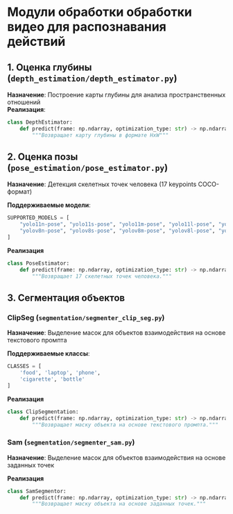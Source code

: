 # Модули обработки обработки видео для распознавания действий

## 1. Оценка глубины (`depth_estimation/depth_estimator.py`)

**Назначение**: Построение карты глубины для анализа пространственных отношений  
**Реализация**:

```python
class DepthEstimator:
    def predict(frame: np.ndarray, optimization_type: str) -> np.ndarray:
        """Возвращает карту глубины в формате HxW"""
```

## 2. Оценка позы (`pose_estimation/pose_estimator.py`)

**Назначение**: Детекция скелетных точек человека (17 keypoints COCO-формат)

**Поддерживаемые модели**:

```python
SUPPORTED_MODELS = [
    "yolo11n-pose", "yolo11s-pose", "yolo11m-pose", "yolo11l-pose", "yolo11x-pose",
    "yolov8n-pose", "yolov8s-pose", "yolov8m-pose", "yolov8l-pose", "yolov8x-pose",
]
```

**Реализация**

```python
class PoseEstimator:
    def predict(frame: np.ndarray, optimization_type: str) -> np.ndarray:
        """Возвращает 17 скелетных точек человека."""
```

## 3. Сегментация объектов

### ClipSeg (`segmentation/segmenter_clip_seg.py`)

**Назначение**: Выделение масок для объектов взаимодействия на основе текстового промпта

**Поддерживаемые классы**:

```python
CLASSES = [
    'food', 'laptop', 'phone',
    'cigarette', 'bottle'
]
```

**Реализация**

```python
class ClipSegmentation:
    def predict(frame: np.ndarray, optimization_type: str) -> np.ndarray:
        """Возвращает маску объекта на основе текстового промпта."""
```

### Sam (`segmentation/segmenter_sam.py`)

**Назначение**: Выделение масок для объектов взаимодействия на основе заданных точек

**Реализация**

```python
class SamSegmentor:
    def predict(frame: np.ndarray, optimization_type: str) -> np.ndarray:
        """Возвращает маску объекта на основе заданных точек."""
```